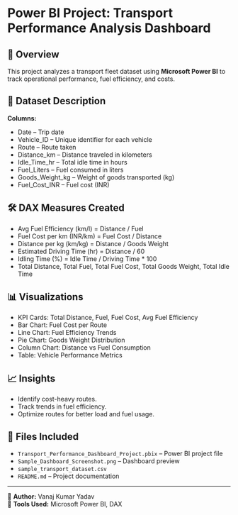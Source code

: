 # Power BI Project: Transport  Performance Analysis Dashboard

## 📌 Overview
This project analyzes a transport fleet dataset using **Microsoft Power BI** to track operational performance, fuel efficiency, and costs.

## 📂 Dataset Description
**Columns:**
- Date – Trip date
- Vehicle_ID – Unique identifier for each vehicle
- Route – Route taken
- Distance_km – Distance traveled in kilometers
- Idle_Time_hr – Total idle time in hours
- Fuel_Liters – Fuel consumed in liters
- Goods_Weight_kg – Weight of goods transported (kg)
- Fuel_Cost_INR – Fuel cost (INR)

## 🛠 DAX Measures Created
- Avg Fuel Efficiency (km/l) = Distance / Fuel
- Fuel Cost per km (INR/km) = Fuel Cost / Distance
- Distance per kg (km/kg) = Distance / Goods Weight
- Estimated Driving Time (hr) = Distance / 60
- Idling Time (%) = Idle Time / Driving Time * 100
- Total Distance, Total Fuel, Total Fuel Cost, Total Goods Weight, Total Idle Time

## 📊 Visualizations
- KPI Cards: Total Distance, Fuel, Fuel Cost, Avg Fuel Efficiency
- Bar Chart: Fuel Cost per Route
- Line Chart: Fuel Efficiency Trends
- Pie Chart: Goods Weight Distribution
- Column Chart: Distance vs Fuel Consumption
- Table: Vehicle Performance Metrics

## 📈 Insights
- Identify cost-heavy routes.
- Track trends in fuel efficiency.
- Optimize routes for better load and fuel usage.

## 📎 Files Included
- `Transport_Performance_Dashboard_Project.pbix` – Power BI project file
- `Sample_Dashboard_Screenshot.png` – Dashboard preview
- `sample_transport_dataset.csv` 
- `README.md` – Project documentation

---
🔹 **Author:** Vanaj Kumar Yadav  
🔹 **Tools Used:** Microsoft Power BI, DAX
